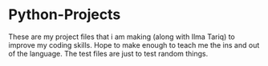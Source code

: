 # Python-Projects
These are my project files that i am making (along with Ilma Tariq) to improve my coding skills. Hope to make enough to teach me the ins and out of the language.
The test files are just to test random things.
